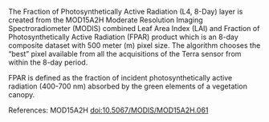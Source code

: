 The Fraction of Photosynthetically Active Radiation (L4, 8-Day) layer is created from the MOD15A2H Moderate Resolution Imaging Spectroradiometer (MODIS) combined Leaf Area Index (LAI) and Fraction of Photosynthetically Active Radiation (FPAR) product which is an 8-day composite dataset with 500 meter (m) pixel size. The algorithm chooses the “best” pixel available from all the acquisitions of the Terra sensor from within the 8-day period.

FPAR is defined as the fraction of incident photosynthetically active radiation (400-700 nm) absorbed by the green elements of a vegetation canopy.

References: MOD15A2H [doi:10.5067/MODIS/MOD15A2H.061](https://doi.org/10.5067/MODIS/MOD15A2H.061)
